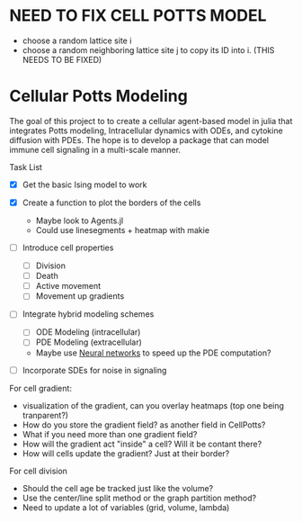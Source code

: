 # NEED TO FIX CELL POTTS MODEL 
- choose a random lattice site i
- choose a random neighboring lattice site j to copy its ID into i. (THIS NEEDS TO BE FIXED)

# Cellular Potts Modeling 

The goal of this project to to create a cellular agent-based model in julia that integrates Potts modeling, Intracellular dynamics with ODEs, and cytokine diffusion with PDEs. The hope is to develop a package that can model immune cell signaling in a multi-scale manner.



Task List

- [x] Get the basic Ising model to work
- [x] Create a function to plot the borders of the cells
  - Maybe look to Agents.jl
  - Could use linesegments + heatmap with makie
- [ ] Introduce cell properties
  - [ ] Division
  - [ ] Death
  - [ ] Active movement
  - [ ] Movement up gradients
- [ ] Integrate hybrid modeling schemes
  - [ ] ODE Modeling (intracellular)
  - [ ] PDE Modeling (extracellular)
  - Maybe use [Neural networks](https://github.com/SciML/NeuralPDE.jl) to speed up the PDE computation?
- [ ] Incorporate SDEs for noise in signaling


For cell gradient:
- visualization of the gradient, can you overlay heatmaps (top one being tranparent?)
- How do you store the gradient field? as another field in CellPotts?
- What if you need more than one gradient field?
- How will the gradient act "inside" a cell? Will it be contant there?
- How will cells update the gradient? Just at their border?

For cell division
  - Should the cell age be tracked just like the volume?
  - Use the center/line split method or the graph partition method?
  - Need to update a lot of variables (grid, volume, lambda) 